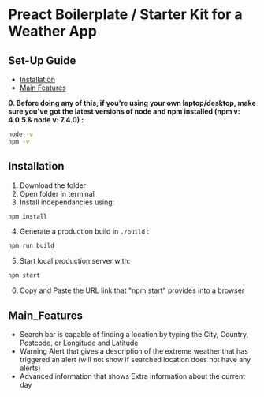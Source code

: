 # Preact Boilerplate / Starter Kit for a Weather App

## Set-Up Guide
- [Installation](#installation)
- [Main Features](#Main_Features)

**0. Before doing any of this, if you're using your own laptop/desktop, make sure you've got the latest versions of node and npm installed (npm v: 4.0.5 & node v: 7.4.0) :**

```sh
node -v
npm -v
```

## Installation
1. Download the folder
2. Open folder in terminal 
3. Install independancies using: 

```sh
npm install
```
4. Generate a production build in `./build` :

```sh
npm run build
```

5. Start local production server with:
```sh
npm start
```

6. Copy and Paste the URL link that "npm start" provides into a browser

## Main_Features
- Search bar is capable of finding a location by typing the City, Country, Postcode, or Longitude and Latitude
- Warning Alert that gives a description of the extreme weather that has triggered an alert (will not show if searched location does not have any alerts)
- Advanced information that shows Extra information about the current day

